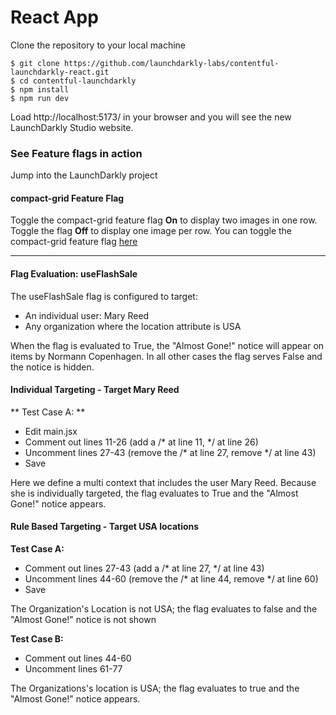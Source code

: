 # React App 

Clone the repository to your local machine
```
$ git clone https://github.com/launchdarkly-labs/contentful-launchdarkly-react.git
$ cd contentful-launchdarkly
$ npm install
$ npm run dev
```

Load http://localhost:5173/ in your browser and you will see the new LaunchDarkly Studio website.

### See Feature flags in action
Jump into the LaunchDarkly project

#### compact-grid Feature Flag

Toggle the compact-grid feature flag **On** to display two images in one row.  Toggle the flag **Off** to display one image per row.  You can toggle the compact-grid feature flag [here](https://app.launchdarkly.com/projects/default/flags/Compact-grid/targeting?env=production&selected-env=production)


---

#### Flag Evaluation: useFlashSale

The useFlashSale flag is configured to target:

- An individual user: Mary Reed
- Any organization where the location attribute is USA

When the flag is evaluated to True, the "Almost Gone!" notice will appear on items by Normann Copenhagen. In all other cases the flag serves False and the notice is hidden.

#### Individual Targeting - Target Mary Reed
** Test Case A: **

- Edit main.jsx
- Comment out lines 11-26 (add a /* at line 11, */ at line 26)
- Uncomment lines 27-43 (remove the /* at line 27, remove */ at line 43)
- Save

Here we define a multi context that includes the user Mary Reed.  Because she is individually targeted, the flag evaluates to True and the "Almost Gone!" notice appears.

#### Rule Based Targeting - Target USA locations
**Test Case A:**

- Comment out lines 27-43 (add a /* at line 27, */ at line 43)
- Uncomment lines 44-60 (remove the /* at line 44, remove */ at line 60)
- Save

The Organization's Location is not USA; the flag evaluates to false and the "Almost Gone!" notice is not shown

**Test Case B:**

- Comment out lines 44-60
- Uncomment lines 61-77

The Organizations's location is USA; the flag evaluates to true and the "Almost Gone!" notice appears.
  


